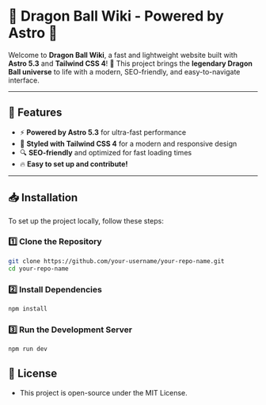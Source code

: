 # 🌟 Dragon Ball Wiki - Powered by Astro 🚀

Welcome to **Dragon Ball Wiki**, a fast and lightweight website built with **Astro 5.3** and **Tailwind CSS 4**! 🌠 This project brings the **legendary Dragon Ball universe** to life with a modern, SEO-friendly, and easy-to-navigate interface.

---

## 🚀 Features

- ⚡ **Powered by Astro 5.3** for ultra-fast performance
- 🎨 **Styled with Tailwind CSS 4** for a modern and responsive design
- 🔍 **SEO-friendly** and optimized for fast loading times
- 🔥 **Easy to set up and contribute!**

---

## 📥 Installation

To set up the project locally, follow these steps:

### 1️⃣ Clone the Repository

```sh
git clone https://github.com/your-username/your-repo-name.git
cd your-repo-name
```

### 2️⃣ Install Dependencies

```sh
npm install
```

### 3️⃣ Run the Development Server

```sh
npm run dev
```

## 📜 License

- This project is open-source under the MIT License.
